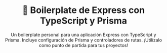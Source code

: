 <div align="center">
  <h1>🦄 Boilerplate de Express con TypeScript y Prisma</h1>
  <p>Un boilerplate personal para una aplicación Express con TypeScript y Prisma. Incluye configuración de Prisma y controladores de rutas. ¡Utilízalo como punto de partida para tus proyectos!</p>
</div>
